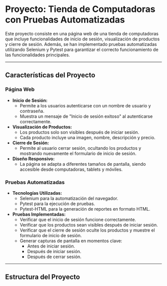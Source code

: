 # Proyecto: Tienda de Computadoras con Pruebas Automatizadas

Este proyecto consiste en una página web de una tienda de computadoras que incluye funcionalidades de inicio de sesión, visualización de productos y cierre de sesión. Además, se han implementado pruebas automatizadas utilizando Selenium y Pytest para garantizar el correcto funcionamiento de las funcionalidades principales.

---

## **Características del Proyecto**

### **Página Web**
- **Inicio de Sesión:**
  - Permite a los usuarios autenticarse con un nombre de usuario y contraseña.
  - Muestra un mensaje de "Inicio de sesión exitoso" al autenticarse correctamente.
- **Visualización de Productos:**
  - Los productos solo son visibles después de iniciar sesión.
  - Cada producto incluye una imagen, nombre, descripción y precio.
- **Cierre de Sesión:**
  - Permite al usuario cerrar sesión, ocultando los productos y mostrando nuevamente el formulario de inicio de sesión.
- **Diseño Responsivo:**
  - La página se adapta a diferentes tamaños de pantalla, siendo accesible desde computadoras, tablets y móviles.

### **Pruebas Automatizadas**
- **Tecnologías Utilizadas:**
  - Selenium para la automatización del navegador.
  - Pytest para la ejecución de pruebas.
  - Pytest-HTML para la generación de reportes en formato HTML.
- **Pruebas Implementadas:**
  - Verificar que el inicio de sesión funcione correctamente.
  - Verificar que los productos sean visibles después de iniciar sesión.
  - Verificar que el cierre de sesión oculte los productos y muestre el formulario de inicio de sesión.
  - Generar capturas de pantalla en momentos clave:
    - Antes de iniciar sesión.
    - Después de iniciar sesión.
    - Después de cerrar sesión.

---

## **Estructura del Proyecto**
